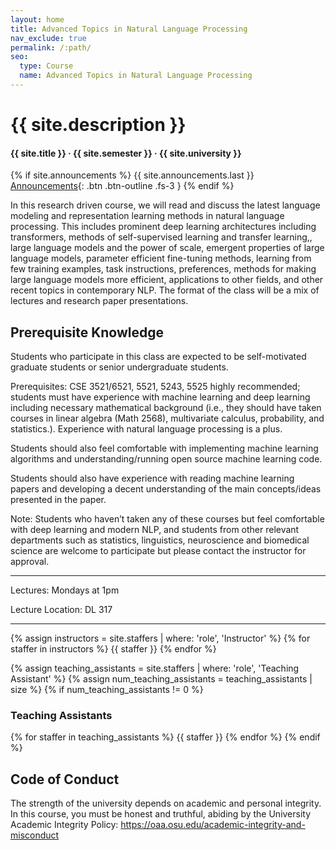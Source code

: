 ```yaml
---
layout: home
title: Advanced Topics in Natural Language Processing
nav_exclude: true
permalink: /:path/
seo:
  type: Course
  name: Advanced Topics in Natural Language Processing
---
```


<!-- # {{ site.tagline }} -->
<!-- {: .mb-2 } -->
# {{ site.description }}
#### {{ site.title }} &middot; {{ site.semester }} &middot; {{ site.university }}

{% if site.announcements %}
{{ site.announcements.last }}
[Announcements](announcements.md){: .btn .btn-outline .fs-3 }
{% endif %}

<!-- <img src="assets/images/crafting_software_header_noBG.png" > 

## Welcome to 17-950 Crafting Software-->

In this research driven course, we will read and discuss the latest language modeling and representation learning methods in natural language processing. This includes prominent deep learning architectures including transformers, methods of self-supervised learning and transfer learning,, large language models and the power of scale, emergent properties of large language models, parameter efficient fine-tuning methods, learning from few training examples, task instructions, preferences, methods for making large language models more efficient, applications to other fields, and other recent topics in contemporary NLP. The format of the class will be a mix of lectures and research paper presentations. 

## Prerequisite Knowledge

Students who participate in this class are expected to be self-motivated graduate students or senior undergraduate students.

Prerequisites: CSE 3521/6521, 5521, 5243, 5525 highly recommended; students must have experience with machine learning and deep learning including necessary mathematical background (i.e., they should have taken courses in linear algebra (Math 2568), multivariate calculus, probability, and statistics.). Experience with natural language processing is a plus. 

Students should also feel comfortable with implementing machine learning algorithms and understanding/running open source machine learning code.

Students should also have experience with reading machine learning papers and developing a decent understanding of the main concepts/ideas presented in the paper.

Note: Students who haven’t taken any of these courses but feel comfortable with deep learning and modern NLP, and students from other relevant departments such as statistics, linguistics, neuroscience and biomedical science are welcome to participate but please contact the instructor for approval.

---

Lectures: Mondays at 1pm

Lecture Location: DL 317

---

{% assign instructors = site.staffers | where: 'role', 'Instructor' %}
{% for staffer in instructors %}
{{ staffer }}
{% endfor %}

{% assign teaching_assistants = site.staffers | where: 'role', 'Teaching Assistant' %}
{% assign num_teaching_assistants = teaching_assistants | size %}
{% if num_teaching_assistants != 0 %}
### Teaching Assistants

{% for staffer in teaching_assistants %}
{{ staffer }}
{% endfor %}
{% endif %}

## Code of Conduct

The strength of the university depends on academic and personal integrity. In this course, you must be honest and truthful, abiding by the University Academic Integrity Policy: https://oaa.osu.edu/academic-integrity-and-misconduct


